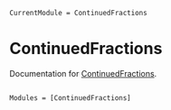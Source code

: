 ```@meta
CurrentModule = ContinuedFractions
```

# ContinuedFractions

Documentation for [ContinuedFractions](https://github.com/fork4jl/ContinuedFractions.jl).

```@index
```

```@autodocs
Modules = [ContinuedFractions]
```
